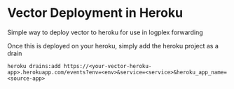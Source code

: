 # Vector Deployment in Heroku

Simple way to deploy vector to heroku for use in logplex forwarding


Once this is deployed on your heroku, simply add the heroku project as a drain 

`heroku drains:add https://<your-vector-heroku-app>.herokuapp.com/events?env=<env>&service=<service>&heroku_app_name=<source-app>`
